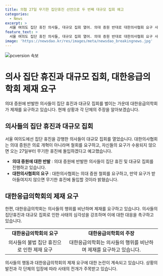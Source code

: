 ```yaml
---
title: 의협 27일 무기한 집단휴진 선언으로 두 번째 대규모 집회 예고
categories:
  - News
excerpt: >
  서울 여의도 집단 휴진 의사들, 대규모 집회 열어. 의대 증원 반대로 대한의사협회 요구 사항 제시. 정부 의견 수용 안되면 오는 27일부터 무기한 휴진 예고. 전문가 목소리 귀 기울이라고 촉구. 견제단체는 불법 집단 휴진으로 법적 조치 촉구.
feature_text: >
  서울 여의도 집단 휴진 의사들, 대규모 집회 열어. 의대 증원 반대로 대한의사협회 요구 사항 제시. 정부 의견 수용 안되면 오는 27일부터 무기한 휴진 예고. 전문가 목소리 귀 기울이라고 촉구. 견제단체는 불법 집단 휴진으로 법적 조치 촉구.
image: 'https://newsdao.kr/res/images/meta/newsdao_breakingnews.jpg'
---
```


<p><img src="https://newsdao.kr/res/images/meta/newsdao_breakingnews.jpg" alt="pcversion 속보" /></p>

<h1>의사 집단 휴진과 대규모 집회, 대한응급의학회 제재 요구</h1>

<p data-ke-size="size16">의대 증원에 반발한 의사들이 집단 휴진과 대규모 집회를 벌이는 가운데 대한응급의학회가 제재를 요구하고 있습니다. 현재 상황과 각 단체의 주장을 알아보겠습니다. </p>

<h2 data-ke-size="size26">의사들의 집단 휴진과 대규모 집회</h2>

<p data-ke-size="size16">서울 여의도에선 집단 휴진을 강행한 의사들이 대규모 집회를 열었습니다. 대한의사협회는 의대 증원은 의료 개혁이 아니라며 철회를 요구하고, 자신들의 요구가 수용되지 않으면 오는 27일부터 무기한 휴진에 돌입하겠다고 예고했습니다.</p>

<ul>
  <li><b>의대 증원에 대한 반발</b> : 의대 증원에 반발한 의사들이 집단 휴진 및 대규모 집회를 진행하고 있습니다.</li>
  <li><b>대한의사협회의 요구</b> : 대한의사협회는 의대 증원 철회를 요구하고, 만약 요구가 받아들여지지 않으면 무기한 휴진에 돌입할 것이라 밝혔습니다.</li>
</ul>

<h2 data-ke-size="size26">대한응급의학회의 제재 요구</h2>

<p data-ke-size="size16">한편, 대한응급의학회는 의사들의 행위를 비난하며 제재를 요구하고 있습니다. 의사들의 집단휴진과 대규모 집회로 인한 사태의 심각성을 강조하며 이에 대한 대응을 촉구하고 있습니다. </p>

<table>
  <tr>
    <td style="text-align: center; height: 17px;"><b>대한응급의학회의 요구</b></td>
    <td style="text-align: center; height: 17px;"><b>대한응급의학회의 주장</b></td>
  </tr>
  <tr>
    <td style="text-align: center; height: 17px;">의사들의 불법 집단 휴진으로 인한 제재 요구</td>
    <td style="text-align: center; height: 17px;">대한응급의학회는 의사들의 행위를 비난하며 제재를 요구하고 있습니다.</td>
  </tr>
</table>

<p data-ke-size="size16">의사들의 행동과 대한응급의학회의 제재 요구에 대한 논란이 계속되고 있습니다. 상황의 발전과 각 단체의 입장에 따라 사태의 전개가 주목받고 있습니다.</p>

